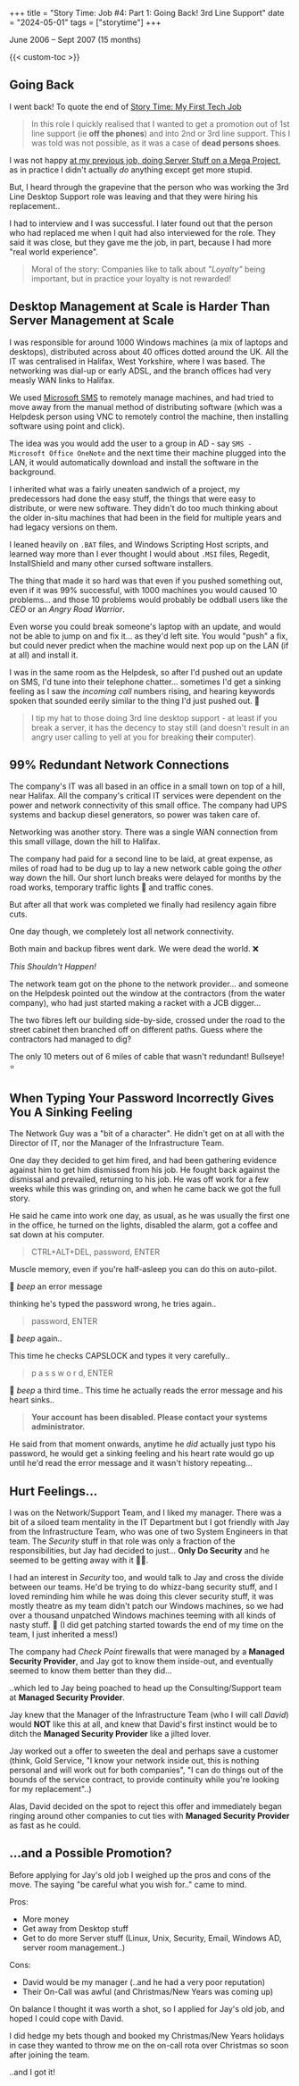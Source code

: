 +++
title = "Story Time: Job #4: Part 1: Going Back! 3rd Line Support"
date = "2024-05-01"
tags = ["storytime"]
+++

June 2006 – Sept 2007 (15 months)

{{< custom-toc >}}

## Going Back

I went back! To quote the end of [Story Time: My First Tech Job](/blog/2024/04/story-time-first-tech-job/)

> In this role I quickly realised that I wanted to get a promotion out of 1st line support (ie **off the phones**) and into 2nd or 3rd line support. This I was told was not possible, as it was a case of **dead persons shoes**.

I was not happy [at my previous job, doing Server Stuff on a Mega Project](/blog/2024/04/story-time-job-03-p1-big-nhs-project/), as in practice I didn't actually *do* anything except get more stupid.

But, I heard through the grapevine that the person who was working the 3rd Line Desktop Support role was leaving and that they were hiring his replacement..

I had to interview and I was successful. I later found out that the person who had replaced me when I quit had also interviewed for the role. They said it was close, but they gave me the job, in part, because I had more "real world experience". 

> Moral of the story: Companies like to talk about *"Loyalty"* being important, but in practice your loyalty is not rewarded!

## Desktop Management at Scale is Harder Than Server Management at Scale 

I was responsible for around 1000 Windows machines (a mix of laptops and desktops), distributed across about 40 offices dotted around the UK. All the IT was centralised in Halifax, West Yorkshire, where I was based. The networking was dial-up or early ADSL, and the branch offices had very measly WAN links to Halifax.

We used [Microsoft SMS](https://en.wikipedia.org/wiki/Microsoft_Configuration_Manager#History) to remotely manage machines, and had tried to move away from the manual method of distributing software (which was a Helpdesk person using VNC to remotely control the machine, then installing software using point and click).

The idea was you would add the user to a group in AD - say `SMS - Microsoft Office OneNote` and the next time their machine plugged into the LAN, it would automatically download and install the software in the background.

I inherited what was a fairly uneaten sandwich of a project, my predecessors had done the easy stuff, the things that were easy to distribute, or were new software. They didn't do too much thinking about the older in-situ machines that had been in the field for multiple years and had legacy versions on them.

I leaned heavily on `.BAT` files, and Windows Scripting Host scripts, and learned way more than I ever thought I would about `.MSI` files, Regedit, InstallShield and many other cursed software installers.

The thing that made it so hard was that even if you pushed something out, even if it was 99% successful, with 1000 machines you would caused 10 problems... and those 10 problems would probably be oddball users like the *CEO* or an *Angry Road Warrior*.

Even worse you could break someone's laptop with an update, and would not be able to jump on and fix it... as they'd left site. You would "push" a fix, but could never predict when the machine would next pop up on the LAN (if at all) and install it.

I was in the same room as the Helpdesk, so after I'd pushed out an update on SMS, I'd tune into their telephone chatter... sometimes I'd get a sinking feeling as I saw the *incoming call* numbers rising, and hearing keywords spoken that sounded eerily similar to the thing I'd just pushed out. :see_no_evil:

> I tip my hat to those doing 3rd line desktop support - at least if you break a server, it has the decency to stay still (and doesn't result in an angry user calling to yell at you for breaking __their__ computer).

## 99% Redundant Network Connections

The company's IT was all based in an office in a small town on top of a hill, near Halifax. All the company's critical IT services were dependent on the power and network connectivity of this small office. The company had UPS systems and backup diesel generators, so power was taken care of.

Networking was another story. There was a single WAN connection from this small village, down the hill to Halifax. 

The company had paid for a second line to be laid, at great expense, as miles of road had to be dug up to lay a new network cable going the *other* way down the hill. Our short lunch breaks were delayed for months by the road works, temporary traffic lights :vertical_traffic_light: and traffic cones.

But after all that work was completed we finally had resilency again fibre cuts.

One day though, we completely lost all network connectivity.

Both main and backup fibres went dark. We were dead the world. :x:

*This Shouldn't Happen!*

The network team got on the phone to the network provider... and someone on the Helpdesk pointed out the window at the contractors (from the water company), who had just started making a racket with a JCB digger...

The two fibres left our building side-by-side, crossed under the road to the street cabinet then branched off on different paths. Guess where the contractors had managed to dig?

The only 10 meters out of 6 miles of cable that wasn't redundant! Bullseye! :star:

## When Typing Your Password Incorrectly Gives You A Sinking Feeling

The Network Guy was a "bit of a character". He didn't get on at all with the Director of IT, nor the Manager of the Infrastructure Team.

One day they decided to get him fired, and had been gathering evidence against him to get him dismissed from his job. He fought back against the dismissal and prevailed, returning to his job. He was off work for a few weeks while this was grinding on, and when he came back we got the full story.

He said he came into work one day, as usual, as he was usually the first one in the office, he turned on the lights, disabled the alarm, got a coffee and sat down at his computer.

> CTRL+ALT+DEL, password, ENTER

Muscle memory, even if you're half-asleep you can do this on auto-pilot.

:no_entry_sign: *beep* an error message

thinking he's typed the password wrong, he tries again..

> password, ENTER

:no_entry_sign: *beep* again..

This time he checks CAPSLOCK and types it very carefully..

> p a s s w o r d, ENTER

:no_entry_sign: *beep* a third time.. This time he actually reads the error message and his heart sinks..

> **Your account has been disabled. Please contact your systems administrator.**

He said from that moment onwards, anytime he *did* actually just typo his password, he would get a sinking feeling and his heart rate would go up until he'd read the error message and it wasn't history repeating...

## Hurt Feelings...

I was on the Network/Support Team, and I liked my manager. There was a bit of a siloed team mentality in the IT Department but I got friendly with Jay from the Infrastructure Team, who was one of two System Engineers in that team. The *Security* stuff in that role was only a fraction of the responsibilities, but Jay had decided to just... __Only Do Security__ and he seemed to be getting away with it :woman_shrugging:.

I had an interest in *Security* too, and would talk to Jay and cross the divide between our teams. He'd be trying to do whizz-bang security stuff, and I loved reminding him while he was doing this clever security stuff, it was mostly theatre as my team didn't patch our Windows machines, so we had over a thousand unpatched Windows machines teeming with all kinds of nasty stuff. :see_no_evil: (I did get patching started towards the end of my time on the team, I just inherited a mess!)

The company had *Check Point* firewalls that were managed by a **Managed Security Provider**, and Jay got to know them inside-out, and eventually seemed to know them better than they did...

..which led to Jay being poached to head up the Consulting/Support team at **Managed Security Provider**.

Jay knew that the Manager of the Infrastructure Team (who I will call *David*) would **NOT** like this at all, and knew that David's first instinct would be to ditch the **Managed Security Provider** like a jilted lover.

Jay worked out a offer to sweeten the deal and perhaps save a customer (think, Gold Service, "I know your network inside out, this is nothing personal and will work out for both companies", "I can do things out of the bounds of the service contract, to provide continuity while you're looking for my replacement"..)

Alas, David decided on the spot to reject this offer and immediately began ringing around other companies to cut ties with **Managed Security Provider** as fast as he could.

## ...and a Possible Promotion?

Before applying for Jay's old job I weighed up the pros and cons of the move. The saying "be careful what you wish for.." came to mind.

Pros:
* More money
* Get away from Desktop stuff
* Get to do more Server stuff (Linux, Unix, Security, Email, Windows AD, server room management..)

Cons:
* David would be my manager (..and he had a very poor reputation)
* Their On-Call was awful (and Christmas/New Years was coming up)

On balance I thought it was worth a shot, so I applied for Jay's old job, and hoped I could cope with David.

I did hedge my bets though and booked my Christmas/New Years holidays in case they wanted to throw me on the on-call rota over Christmas so soon after joining the team.

..and I got it!
